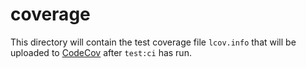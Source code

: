 # coverage

This directory will contain the test coverage file `lcov.info` that will be uploaded to [CodeCov](https://about.codecov.io/) after `test:ci` has run.
